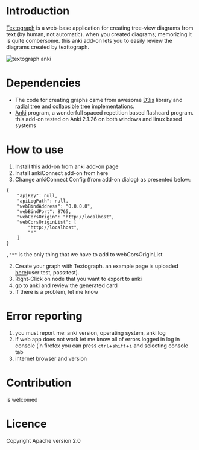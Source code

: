 # Introduction
[Textograph](https://github.com/textograph/textograph) is a web-base application for creating tree-view diagrams from text (by human, not automatic). when you created diagrams; memorizing it is quite combersome. this anki add-on lets you to easily review the diagrams created by texttograph.


![textograph anki](src/image.png?raw=true)


# Dependencies
* The code for creating graphs came from awesome [D3js](https://github.com/d3/d3) library and [radial tree](https://observablehq.com/@d3/radial-tidy-tree) and [collapsible tree](https://observablehq.com/@d3/collapsible-tree) implementations.
* [Anki](https://apps.ankiweb.net/) program, a wonderfull spaced repetition based flashcard program. this add-on tested on Anki 2.1.26  on both windows and linux based systems

# How to use
1. Install this add-on from anki add-on page
2. Install ankiConnect add-on from here
3. Change ankiConnect Config (from add-on dialog) as presented below:
```
{
    "apiKey": null,
    "apiLogPath": null,
    "webBindAddress": "0.0.0.0",
    "webBindPort": 8765,
    "webCorsOrigin": "http://localhost",
    "webCorsOriginList": [
        "http://localhost",
        "*"
    ]
}
```
`,"*"` is the only thing that we have to  add to webCorsOriginList

2. Create your graph with Textograph. an example page is uploaded [here](http://test.textograph.digitaltoxicity.ir/)(user:test, pass:test).
3. Right-Click on node that you want to export to anki
4. go to anki and review the generated card
5. If there is a problem, let me know

# Error reporting
1. you must report me: anki version, operating system, anki log 
2. if web app does not work let me know all of errors logged in log in console (in firefox you can press `ctrl`+`shift`+`i` and selecting console tab
3. internet browser and version
# Contribution
is welcomed
# Licence
Copyright Apache version 2.0
